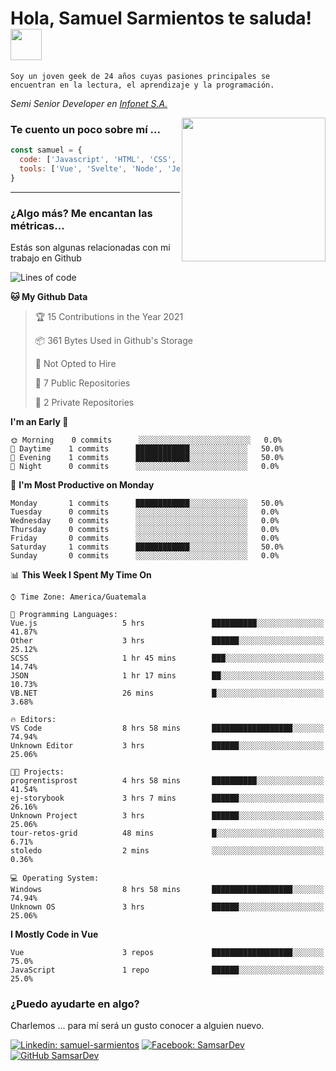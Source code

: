 <h1>Hola, Samuel Sarmientos te saluda! <img src="https://media.giphy.com/media/ZEOAnq3ockGojO0E7n/giphy.gif" width="50"></h1>
<code>Soy un joven geek de 24 años cuyas pasiones principales se
encuentran en la lectura, el aprendizaje y la programación.</code>
<br>
<p><em>Semi Senior Developer en <a href="https://www.progrentis.com/">Infonet S.A.</a>
</em></p>
<img align='right' src="https://media.giphy.com/media/du3J3cXyzhj75IOgvA/giphy.gif" width="230">

### Te cuento un poco sobre mí ...

```javascript
const samuel = {
  code: ['Javascript', 'HTML', 'CSS', 'SASS', 'Python', 'C#'],
  tools: ['Vue', 'Svelte', 'Node', 'Jest', 'Strapi']
}
```
---

### ¿Algo más? Me encantan las métricas...
Estás son algunas relacionadas con mi trabajo en Github

<!--START_SECTION:waka-->
![Lines of code](https://img.shields.io/badge/From%20Hello%20World%20I%27ve%20Written-273%20lines%20of%20code-blue)

**🐱 My Github Data** 

> 🏆 15 Contributions in the Year 2021
 > 
> 📦 361 Bytes Used in Github's Storage 
 > 
> 🚫 Not Opted to Hire
 > 
> 📜 7 Public Repositories 
 > 
> 🔑 2 Private Repositories  
 > 
**I'm an Early 🐤** 

```text
🌞 Morning    0 commits      ░░░░░░░░░░░░░░░░░░░░░░░░░   0.0% 
🌆 Daytime    1 commits      ████████████░░░░░░░░░░░░░   50.0% 
🌃 Evening    1 commits      ████████████░░░░░░░░░░░░░   50.0% 
🌙 Night      0 commits      ░░░░░░░░░░░░░░░░░░░░░░░░░   0.0%

```
📅 **I'm Most Productive on Monday** 

```text
Monday       1 commits      ████████████░░░░░░░░░░░░░   50.0% 
Tuesday      0 commits      ░░░░░░░░░░░░░░░░░░░░░░░░░   0.0% 
Wednesday    0 commits      ░░░░░░░░░░░░░░░░░░░░░░░░░   0.0% 
Thursday     0 commits      ░░░░░░░░░░░░░░░░░░░░░░░░░   0.0% 
Friday       0 commits      ░░░░░░░░░░░░░░░░░░░░░░░░░   0.0% 
Saturday     1 commits      ████████████░░░░░░░░░░░░░   50.0% 
Sunday       0 commits      ░░░░░░░░░░░░░░░░░░░░░░░░░   0.0%

```


📊 **This Week I Spent My Time On** 

```text
⌚︎ Time Zone: America/Guatemala

💬 Programming Languages: 
Vue.js                   5 hrs               ██████████░░░░░░░░░░░░░░░   41.87% 
Other                    3 hrs               ██████░░░░░░░░░░░░░░░░░░░   25.12% 
SCSS                     1 hr 45 mins        ███░░░░░░░░░░░░░░░░░░░░░░   14.74% 
JSON                     1 hr 17 mins        ██░░░░░░░░░░░░░░░░░░░░░░░   10.73% 
VB.NET                   26 mins             █░░░░░░░░░░░░░░░░░░░░░░░░   3.68%

🔥 Editors: 
VS Code                  8 hrs 58 mins       ██████████████████░░░░░░░   74.94% 
Unknown Editor           3 hrs               ██████░░░░░░░░░░░░░░░░░░░   25.06%

🐱‍💻 Projects: 
progrentisprost          4 hrs 58 mins       ██████████░░░░░░░░░░░░░░░   41.54% 
ej-storybook             3 hrs 7 mins        ██████░░░░░░░░░░░░░░░░░░░   26.16% 
Unknown Project          3 hrs               ██████░░░░░░░░░░░░░░░░░░░   25.06% 
tour-retos-grid          48 mins             █░░░░░░░░░░░░░░░░░░░░░░░░   6.71% 
stoledo                  2 mins              ░░░░░░░░░░░░░░░░░░░░░░░░░   0.36%

💻 Operating System: 
Windows                  8 hrs 58 mins       ██████████████████░░░░░░░   74.94% 
Unknown OS               3 hrs               ██████░░░░░░░░░░░░░░░░░░░   25.06%

```

**I Mostly Code in Vue** 

```text
Vue                      3 repos             ██████████████████░░░░░░░   75.0% 
JavaScript               1 repo              ██████░░░░░░░░░░░░░░░░░░░   25.0%

```



<!--END_SECTION:waka-->

### ¿Puedo ayudarte en algo?
Charlemos ... para mí será un gusto conocer a alguien nuevo.

[![Linkedin: samuel-sarmientos](https://img.shields.io/badge/-Samuel%20Sarmientos-blue?style=flat-square&logo=Linkedin&logoColor=white)](https://www.linkedin.com/in/samuel-sarmientos)
[![Facebook: SamsarDev](https://img.shields.io/badge/-SamsarDev-white?style=flat-square&logo=Facebook)](https://www.facebook.com/Samsar.Dev)
[![GitHub SamsarDev](https://img.shields.io/github/followers/SamsarDev?label=follow&style=social)](https://github.com/SamsarDev)
